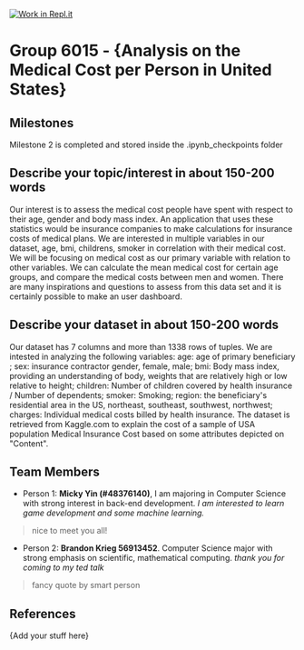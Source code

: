 [![Work in Repl.it](https://classroom.github.com/assets/work-in-replit-14baed9a392b3a25080506f3b7b6d57f295ec2978f6f33ec97e36a161684cbe9.svg)](https://classroom.github.com/online_ide?assignment_repo_id=312412&assignment_repo_type=GroupAssignmentRepo)
# Group 6015 - {Analysis on the Medical Cost per Person in United States}

## Milestones

Milestone 2 is completed and stored inside the .ipynb_checkpoints folder 

## Describe your topic/interest in about 150-200 words

Our interest is to assess the medical cost people have spent with respect to their age, gender and body mass index. An application that uses these statistics would be insurance companies to make calculations for insurance costs of medical plans. We are interested in multiple variables in our dataset, age, bmi, childrens, smoker in correlation with their medical cost. We will be focusing on medical cost as our primary variable with relation to other variables. We can calculate the mean medical cost for certain age groups, and compare the medical costs between men and women. There are many inspirations and questions to assess from this data set and it is certainly possible to make an user dashboard. 

## Describe your dataset in about 150-200 words

Our dataset has 7 columns and more than 1338 rows of tuples. We are intested in analyzing the following variables: age: age of primary beneficiary
; sex: insurance contractor gender, female, male; bmi: Body mass index, providing an understanding of body, weights that are relatively high or low relative to height; children: Number of children covered by health insurance / Number of dependents; smoker: Smoking; region: the beneficiary's residential area in the US, northeast, southeast, southwest, northwest; charges: Individual medical costs billed by health insurance. The dataset is retrieved from Kaggle.com to explain the cost of a sample of USA population Medical Insurance Cost based on some attributes depicted on "Content".


## Team Members

- Person 1: **Micky Yin (#48376140)**, I am majoring in Computer Science with strong interest in back-end development. *I am interested to learn game development and some machine learning.* 
> nice to meet you all! 
- Person 2: **Brandon Krieg 56913452**. Computer Science major with strong emphasis on scientific, mathematical computing. *thank you for coming to my ted talk*
> fancy quote by smart person 


## References

{Add your stuff here}
